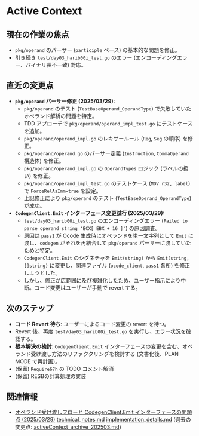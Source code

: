 # Active Context

## 現在の作業の焦点
- `pkg/operand` のパーサー (`participle` ベース) の基本的な問題を修正。
- 引き続き `test/day03_harib00i_test.go` のエラー (エンコーディングエラー、バイナリ長不一致) 対応。

## 直近の変更点
- **`pkg/operand` パーサー修正 (2025/03/29):**
    - `pkg/operand` のテスト (`TestBaseOperand_OperandType`) で失敗していたオペランド解析の問題を特定。
    - TDD アプローチで `pkg/operand/operand_impl_test.go` にテストケースを追加。
    - `pkg/operand/operand_impl.go` のレキサールール (`Reg`, `Seg` の順序) を修正。
    - `pkg/operand/operand.go` のパーサー定義 (`Instruction`, `CommaOperand` 構造体) を修正。
    - `pkg/operand/operand_impl.go` の `OperandTypes` ロジック (ラベルの扱い) を修正。
    - `pkg/operand/operand_impl_test.go` のテストケース (`MOV r32, label`) で `ForceRelAsImm=true` を設定。
    - 上記修正により `pkg/operand` のテスト (`TestBaseOperand_OperandType`) が成功。
- **`CodegenClient.Emit` インターフェース変更試行 (2025/03/29):**
    - `test/day03_harib00i_test.go` のエンコーディングエラー (`Failed to parse operand string 'ECX[ EBX + 16 ]'`) の原因調査。
    - 原因は `pass1` が Ocode 生成時にオペランドを単一文字列として `Emit` に渡し、`codegen` がそれを再結合して `pkg/operand` パーサーに渡していたためと特定。
    - `CodegenClient.Emit` のシグネチャを `Emit(string)` から `Emit(string, []string)` に変更し、関連ファイル (`ocode_client`, `pass1` 各所) を修正しようとした。
    - しかし、修正が広範囲に及び複雑化したため、ユーザー指示により中断。コード変更はユーザーが手動で revert する。

## 次のステップ
- **コード Revert 待ち**: ユーザーによるコード変更の revert を待つ。
- Revert 後、再度 `test/day03_harib00i_test.go` を実行し、エラー状況を確認する。
- **根本解決の検討**: `CodegenClient.Emit` インターフェースの変更を含む、オペランド受け渡し方法のリファクタリングを検討する (文書化後、PLAN MODE で再計画)。
- (保留) `Require67h` の TODO コメント解消
- (保留) RESBの計算処理の実装

## 関連情報
- [オペランド受け渡しフローと CodegenClient.Emit インターフェースの問題点 (2025/03/29)](memory-bank/details/technical_notes.md#オペランド受け渡しフローと-codegenclientemit-インターフェースの問題点-20250329)
[technical_notes.md](../details/technical_notes.md)
[implementation_details.md](../details/implementation_details.md)
(過去の変更点: [activeContext_archive_202503.md](../archives/activeContext_archive_202503.md))
